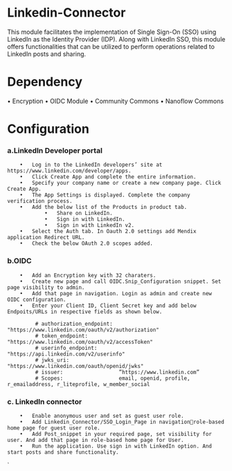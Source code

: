 # Linkedin-Connector
This module facilitates the implementation of Single Sign-On (SSO) using LinkedIn as the Identity Provider (IDP). Along with LinkedIn SSO, this module offers functionalities that can be utilized to perform operations related to LinkedIn posts and sharing.
# Dependency
   •	Encryption
   •	OIDC Module
   •	Community Commons
   •	Nanoflow Commons
# Configuration
  ### a.LinkedIn Developer portal 
        •	Log in to the LinkedIn developers’ site at https://www.linkedin.com/developer/apps.
        •	Click Create App and complete the entire information.
        •	Specify your company name or create a new company page. Click Create App.
        •	The App Settings is displayed. Complete the company verification process.
        •	Add the below list of the Products in product tab.
                •	Share on LinkedIn.
                •	Sign in with LinkedIn.
                •	Sign in with LinkedIn v2.
        •	Select the Auth tab. In Oauth 2.0 settings add Mendix application Redirect URL.
        •	Check the below OAuth 2.0 scopes added.
  ### b.OIDC
        •	Add an Encryption key with 32 charaters. 
        •	Create new page and call OIDC.Snip_Configuration snippet. Set page visibility to admin.
        •	Add that page in navigation. Login as admin and create new OIDC configuration.
        •	Enter your Client ID, Client Secret key and add below Endpoits/URLs in respective fields as shown below.
  
             # authorization_endpoint:  "https://www.linkedin.com/oauth/v2/authorization"
             # token_endpoint:          "https://www.linkedin.com/oauth/v2/accessToken"
             # userinfo_endpoint:       "https://api.linkedin.com/v2/userinfo"
             # jwks_uri:                "https://www.linkedin.com/oauth/openid/jwks" 
             # issuer:                  ”https://www.linkedin.com”
             # Scopes:                  email, openid, profile, r_emailaddress, r_liteprofile, w_member_social
   ### c.	LinkedIn connector 
        •	Enable anonymous user and set as guest user role.
        •	Add Linkedin_Connector/SSO_Login_Page in navigationrole-based home page for guest user role.
        •	Add Post_snippet in your required page, set visibility for user. And add that page in role-based home page for User.
        •	Run the application. Use sign in with LinkedIn option. And start posts and share functionality.
  `
                


        
